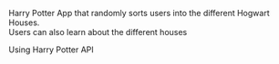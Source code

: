 Harry Potter App that randomly sorts users into the different Hogwart Houses. <br>
Users can also learn about the different houses <br>


Using Harry Potter API 
